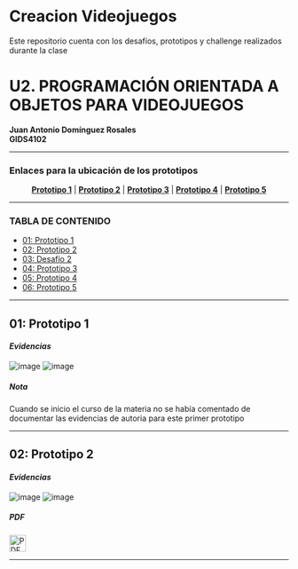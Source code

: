 # Creacion Videojuegos
Este repositorio cuenta con los desafíos, prototipos y challenge realizados durante la clase

# U2. PROGRAMACIÓN ORIENTADA A OBJETOS PARA VIDEOJUEGOS
**Juan Antonio Domínguez Rosales**  
**GIDS4102**

----
### Enlaces para la ubicación de los prototipos
<p align="center">
<strong><a href="https://github.com/Anthonyy12/CreacionVideojuegos-GIDS4102/blob/main/Prototipo-1.unitypackage">Prototipo 1</a></strong>
|
<strong><a href="#link2">Prototipo 2</a></strong>
|
<strong><a href="#link3">Prototipo 3</a></strong>
|
<strong><a href="#link4">Prototipo 4</a></strong>
|
<strong><a href="#link5">Prototipo 5</a></strong>
</p>

----

### TABLA DE CONTENIDO
- [01: Prototipo 1](#01-prototipo-1)
- [02: Prototipo 2](#02-prototipo-2)
- [03: Desafío 2](#04-desafío-2)
- [04: Prototipo 3](#05-prototipo-3)
- [05: Prototipo 4](#06-prototipo-4)
- [06: Prototipo 5](#07-prototipo-5)

----

## 01: Prototipo 1
#### *Evidencias*

![image](https://github.com/user-attachments/assets/9d22e02c-8f69-48a2-8b11-dc71577c9da6)
![image](https://github.com/user-attachments/assets/0e018512-57a6-4af8-a8f1-4541ff2c9268)

##### *Nota*
Cuando se inicio el curso de la materia no se había comentado de documentar las evidencias de autoria para este primer prototipo

----

## 02: Prototipo 2
#### *Evidencias*

![image](https://github.com/user-attachments/assets/8dffb6f1-1694-48d0-956a-ac2e13b5f8f8)
![image](https://github.com/user-attachments/assets/7234e7a8-685e-4a31-91dc-f67409377db2)

##### *PDF*
<a href="file:///C:/Users/Antonio/Desktop/UTNG/Creacion%20de%20Videojuegos/Repositorio/Prototipo%202.pdf" target="_blank">
    <img src="https://cdn-icons-png.flaticon.com/512/337/337946.png" alt="PDF" width="30"/>
</a>

----
